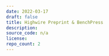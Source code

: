```yaml
---
date: 2022-03-17
draft: false
title: Highwire Preprint & BenchPress
description:
source_code: n/a
license:
repo_count: 2
---
```



